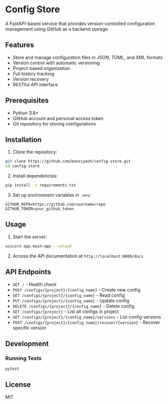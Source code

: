 # Config Store

A FastAPI-based service that provides version-controlled configuration management using GitHub as a backend storage.

## Features

- Store and manage configuration files in JSON, TOML, and XML formats
- Version control with automatic versioning
- Project-based organization
- Full history tracking
- Version recovery
- RESTful API interface

## Prerequisites

- Python 3.8+
- GitHub account and personal access token
- Git repository for storing configurations

## Installation

1. Clone the repository:

```bash
git clone https://github.com/banziyeoh/config-store.git
cd config-store
```

2. Install dependencies:

```bash
pip install -r requirements.txt
```

3. Set up environment variables in `.env`:

```env
GITHUB_REPO=https://github.com/username/repo
GITHUB_TOKEN=your_github_token
```

## Usage

1. Start the server:

```bash
uvicorn app.main:app --reload
```

2. Access the API documentation at `http://localhost:8000/docs`

## API Endpoints

- `GET /` - Health check
- `POST /configs/{project}/{config_name}` - Create new config
- `GET /configs/{project}/{config_name}` - Read config
- `PUT /configs/{project}/{config_name}` - Update config
- `DELETE /configs/{project}/{config_name}` - Delete config
- `GET /configs/{project}` - List all configs in project
- `GET /configs/{project}/{config_name}/versions` - List config versions
- `POST /configs/{project}/{config_name}/recover/{version}` - Recover specific version

## Development

### Running Tests

```bash
pytest
```

## License

MIT
